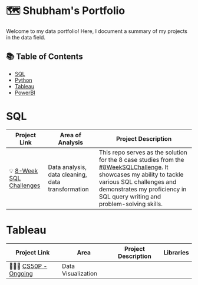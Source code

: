 # 🗺 Shubham's Portfolio

Welcome to my data portfolio! Here, I document a summary of my projects in the data field. 

## 📚 Table of Contents

- [SQL](#sql)
- [Python](#python)
- [Tableau](#tableau)
- [PowerBI](#PowerBI)

# SQL

| Project Link | Area of Analysis | Project Description | 
|---|---|---|
| 💡 [8-Week SQL Challenges](https://github.com/shubhamksk/SQL-code) | Data analysis, data cleaning, data transformation | This repo serves as the solution for the 8 case studies from the [#8WeekSQLChallenge](https://8weeksqlchallenge.com). It showcases my ability to tackle various SQL challenges and demonstrates my proficiency in SQL query writing and problem-solving skills. | 

# Tableau

| Project Link | Area | Project Description | Libraries |    
|---|---|---|---|
| 👩🏻‍💻 [CS50P - Ongoing](https://github.com/shubhamksk/Tableau-Repo) | Data Visualization |
